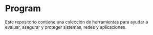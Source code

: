 # Program
Este repositorio contiene una colección de herramientas para  ayudar a evaluar, asegurar y proteger sistemas, redes y aplicaciones.
